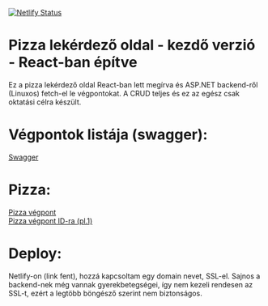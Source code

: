 [![Netlify Status](https://api.netlify.com/api/v1/badges/a801c195-10dd-4c04-9ace-6c0a29775cc7/deploy-status)](https://app.netlify.com/sites/contosopizza/deploys)
# Pizza lekérdező oldal - kezdő verzió - React-ban építve
Ez a pizza lekérdező oldal React-ban lett megírva és ASP.NET backend-ről (Linuxos) fetch-el le végpontokat. 
A CRUD teljes és ez az egész csak oktatási célra készült.

# Végpontok listája (swagger):
[Swagger](https://sulla.ddns.net:8080/swagger/index.html)

# Pizza:
[Pizza végpont](http://sulla.ddns.net:8080/Pizza)<br>
[Pizza végpont ID-ra (pl.1)](http://sulla.ddns.net:8080/Pizza/1)

# Deploy: 
Netlify-on (link fent), hozzá kapcsoltam egy domain nevet, SSL-el. Sajnos a backend-nek még vannak gyerekbetegségei, így nem kezeli rendesen az SSL-t, ezért a legtöbb böngésző szerint nem biztonságos.
